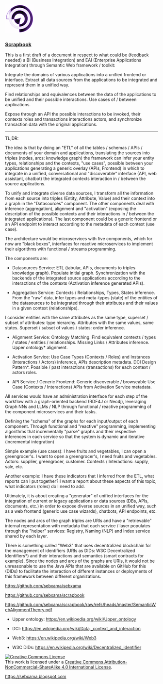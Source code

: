 ![alt text](https://github.com/sebxama/scrapbook/raw/master/photo.png "Scrapbook") 

[<h3>Scrapbook</h3>](https://github.com/users/sebxama/projects/1)

This is a first draft of a document in respect to what could be (feedback needed) a BI (Business Integration) and EAI (Enterprise Applications Integration) through Semantic Web framework / toolkit:

Integrate the domains of various applications into a unified frontend or interface. Extract all data sources from the applications to be integrated and represent them in a unified way.

Find relationships and equivalences between the data of the applications to be unified and their possible interactions. Use cases of / between applications.

Expose through an API the possible interactions to be invoked, their contexts roles and transactions interactions actors, and synchronize transaction data with the original applications.

---

TL;DR:

The idea is that by doing an "ETL" of all the tables / schemas / APIs / documents of your domain and applications, translating the sources into triples (nodes, arcs: knowledge graph) the framework can infer your entity types, relationships and the contexts, "use cases", possible between your applications generating a generic overlay (APIs, Frontend) in which to integrate in a unified, conversational and "discoverable" interface (API, web assistant, chatbot) the integrated contexts interaction in / between the source applications.

To unify and integrate diverse data sources, I transform all the information from each source into triples (Entity, Attribute, Value) and their context into a graph in the "Datasources" component. The other components deal with inference (aggregation), alignment and "activation" (exposing the description of the possible contexts and their interactions in / between the integrated applications). The last component could be a generic frontend or an API endpoint to interact according to the metadata of each context (use case).

The architecture would be microservices with five components, which for now are "black boxes", interfaces for reactive microservices to implement their algorithms with functional / streams programming.

The components are:

* Datasources Service: ETL (tabular, APIs, documents to triples knowledge graph). Populate initial graph. Synchronization with the backends of the integrated source applications according to the interactions of the contexts (Activation inference generated APIs).

* Aggregation Service: Contexts / Relationships, Types, States inference. From the "raw" data, infer types and meta-types (state) of the entities of the datasources to be integrated through their attributes and their values in a given context (relationships).

I consider entities with the same attributes as the same type, superset / subset of attributes: type hierarchy. Attributes with the same values, same states. Superset / subset of values / states: order inference.

* Alignment Service: Ontology Matching. Find equivalent contexts / types / states / entities / relationships. Missing Links / Attributes inference. Upper ontology* alignment.

* Activation Service: Use Case Types (Contexts / Roles) and Instances (Interactions / Actors) inference, APIs description metadata. DCI Design Pattern*. Possible / past interactions (transactions) for each context / actors roles.

* API Service / Generic Frontend: Generic discoverable / browseable Use Case (Contexts / Interactions) APIs from Activation Service metadata.

All services would have an administration interface for each step of the workflow with a graph-oriented backend (RDF4J or Neo4j), leveraging Graph NNs and LLMs / NLP through functional / reactive programming of the component microservices and their tasks.

Defining the "schema" of the graphs for each input/output of each component. Through functional and "reactive" programming, implementing algorithms that incrementally "parse" graphs and their respective inferences in each service so that the system is dynamic and iterative (incremental integration)

Simple example (use cases): I have fruits and vegetables, I can open a greengrocer's. I want to open a greengrocer's, I need fruits and vegetables. Actors: supplier, greengrocer, customer. Contexts / Interactions: supply, sale, etc.

Another example: I have these indicators that I inferred from the ETL, what reports can I put together? I want a report about these aspects of this topic, what indicators (roles) do I need to add.

Ultimately, it is about creating a "generator" of unified interfaces for the integration of current or legacy applications or data sources (DBs, APIs, documents, etc.) in order to expose diverse sources in an unified way, such as a web frontend (generic use case wizards), chatbots, API endpoints, etc.

The nodes and arcs of the graph triples are URIs and have a "retrievable" internal representation with metadata that each service / layer populates through the "helper" services: Registry, Naming (NLP) and Index service shared by each layer.

There is something called "Web3" that uses decentralized blockchain for the management of identifiers (URIs as DIDs: W3C Decentralized Identifiers*) and their interactions and semantics (smart contracts for example). Since the nodes and arcs of the graphs are URIs, it would not be unreasonable to use the Java APIs that are available on GitHub for this (DIDs) to facilitate the interaction of different instances or deployments of this framework between different organizations.

https://github.com/sebxama/sebxama

https://github.com/sebxama/scrapbook

https://github.com/sebxama/scrapbook/raw/refs/heads/master/SemanticWebAlignmentTheory.pdf

* Upper ontology: https://en.wikipedia.org/wiki/Upper_ontology

* DCI: https://en.wikipedia.org/wiki/Data,_context_and_interaction

* Web3: https://en.wikipedia.org/wiki/Web3

* W3C DIDs: https://en.wikipedia.org/wiki/Decentralized_identifier


<a rel="license" href="http://creativecommons.org/licenses/by-nc-sa/4.0/"><img alt="Creative Commons License" style="border-width:0" src="https://i.creativecommons.org/l/by-nc-sa/4.0/88x31.png" /></a><br />This work is licensed under a <a rel="license" href="http://creativecommons.org/licenses/by-nc-sa/4.0/">Creative Commons Attribution-NonCommercial-ShareAlike 4.0 International License</a>.

https://sebxama.blogspot.com
